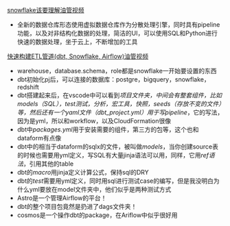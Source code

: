 [snowflake该要理解油管视频](https://www.youtube.com/watch?v=VIJH7TZXkaA&list=WL&index=8)

- 全新的数据仓库形态使用虚拟数据仓库作为分散处理引擎，同时具有pipeline功能，以及对非结构化数据的处理，简洁的UI，可以使用SQL和Python进行快速的数据处理，坐于云上，不断增加的工具

[快速构建ETL管道(dbt, Snowflake, Airflow)油管视频](https://www.youtube.com/watch?v=OLXkGB7krGo&list=WL&index=8)

- warehouse，database.schema，role都是snowflake一开始要设置的东西
- dbt初始化pj后，可以连接的数据库：postgre，bigquery，snowflake，redshift
- dbt搭建起来后，在vscode中可以看到*项目文件夹，中间会有整套组件，比如models（SQL），test测试，分析，宏工具，快照，seeds（存放不变的文件）等，然后还有一个yaml文件（dbt_project.yml）用于写pipeline*，它的写法，因为是yml，所以和workflow，以及CloudFormation很像
- dbt中*packages.yml*用于安装需要的组件，第三方的包等，这个也和dataform有点像
- dbt中的相当于dataform的sqlx的文件，被叫做*models*，当你创建source表的时候也需要用yml定义，写SQL有大量jinja语法可以用，同样，它用*ref语法*，引用其他的table
- dbt的*macro*用jinja定义计算公式，保持sql的DRY
- dbt的*test*需要用yml定义，同时用sql进行测试case的编写，但是我没明白为什么yml要放在model文件夹中，他们似乎是两种测试方式
- Astro是一个管理Airflow的平台！
- dbt的整个项目包竟然是扔进了dags文件夹！
- cosmos是一个操作dbt的package，在Ariflow中似乎很好用
